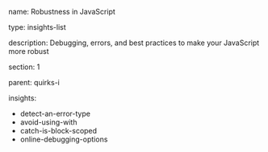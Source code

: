 name: Robustness in JavaScript

type: insights-list

description: Debugging, errors, and best practices to make your JavaScript more robust

section: 1

parent: quirks-i

insights:
  - detect-an-error-type
  - avoid-using-with
  - catch-is-block-scoped
  - online-debugging-options
